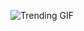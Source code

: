 ![Trending GIF](https://media4.giphy.com/media/v1.Y2lkPThiYjIxNzcycWtwZWk1NjdkZm1uNmJlc3F4dXQ5NzVwa20yY3M0MGFudDBwaDBjdiZlcD12MV9naWZzX3NlYXJjaCZjdD1n/rplvK3z0IzLqBxVJWk/giphy.gif)
